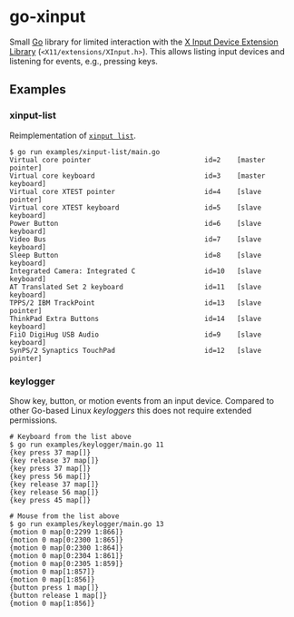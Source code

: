 # go-xinput

Small [Go][golang] library for limited interaction with the [X Input Device Extension Library][xorg-xinput] (`<X11/extensions/XInput.h>`).
This allows listing input devices and listening for events, e.g., pressing keys.


## Examples

### xinput-list

Reimplementation of [`xinput list`][xinput].

```
$ go run examples/xinput-list/main.go
Virtual core pointer                            id=2    [master pointer]
Virtual core keyboard                           id=3    [master keyboard]
Virtual core XTEST pointer                      id=4    [slave pointer]
Virtual core XTEST keyboard                     id=5    [slave keyboard]
Power Button                                    id=6    [slave keyboard]
Video Bus                                       id=7    [slave keyboard]
Sleep Button                                    id=8    [slave keyboard]
Integrated Camera: Integrated C                 id=10   [slave keyboard]
AT Translated Set 2 keyboard                    id=11   [slave keyboard]
TPPS/2 IBM TrackPoint                           id=13   [slave pointer]
ThinkPad Extra Buttons                          id=14   [slave keyboard]
FiiO DigiHug USB Audio                          id=9    [slave keyboard]
SynPS/2 Synaptics TouchPad                      id=12   [slave pointer]
```


### keylogger

Show key, button, or motion events from an input device.
Compared to other Go-based Linux _keyloggers_ this does not require extended permissions.

```
# Keyboard from the list above
$ go run examples/keylogger/main.go 11
{key press 37 map[]}
{key release 37 map[]}
{key press 37 map[]}
{key press 56 map[]}
{key release 37 map[]}
{key release 56 map[]}
{key press 45 map[]}

# Mouse from the list above
$ go run examples/keylogger/main.go 13
{motion 0 map[0:2299 1:866]}
{motion 0 map[0:2300 1:865]}
{motion 0 map[0:2300 1:864]}
{motion 0 map[0:2304 1:861]}
{motion 0 map[0:2305 1:859]}
{motion 0 map[1:857]}
{motion 0 map[1:856]}
{button press 1 map[]}
{button release 1 map[]}
{motion 0 map[1:856]}
```


[golang]: https://golang.org/
[xinput]: https://gitlab.freedesktop.org/xorg/app/xinput/
[xorg-xinput]: https://www.x.org/releases/X11R7.7/doc/libXi/inputlib.html
